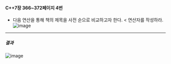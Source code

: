 #### C++7장 366~372페이지 4번
  * 다음 연산을 통해 책의 제목을 사전 순으로 비교하고자 한다. < 연산자를 작성하라.
![image](https://github.com/user-attachments/assets/481f1d76-4282-4184-a9f1-9af969e9deb9)
---
##### 결과
![image](https://github.com/user-attachments/assets/c010805c-dd8d-4612-abe3-faa6260f05c9)

